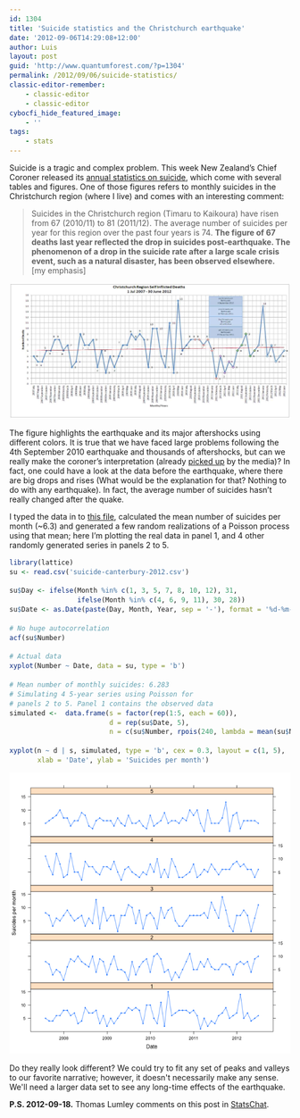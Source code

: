```yaml
---
id: 1304
title: 'Suicide statistics and the Christchurch earthquake'
date: '2012-09-06T14:29:08+12:00'
author: Luis
layout: post
guid: 'http://www.quantumforest.com/?p=1304'
permalink: /2012/09/06/suicide-statistics/
classic-editor-remember:
    - classic-editor
    - classic-editor
cybocfi_hide_featured_image:
    - ''
tags:
    - stats
---
```


Suicide is a tragic and complex problem. This week New Zealand’s Chief Coroner released its [annual statistics on suicide](http://www.spinz.org.nz/file/downloads/pdf/file_529.pdf), which come with several tables and figures. One of those figures refers to monthly suicides in the Christchurch region (where I live) and comes with an interesting comment:

> Suicides in the Christchurch region (Timaru to Kaikoura) have risen from 67 (2010/11) to 81 (2011/12). The average number of suicides per year for this region over the past four years is 74. **The figure of 67 deaths last year reflected the drop in suicides post-earthquake. The phenomenon of a drop in the suicide rate after a large scale crisis event, such as a natural disaster, has been observed elsewhere.** [my emphasis]

![Provisional Suicide deaths in relation to the Christchurch earthquakes’ this is the original header for the graph in the report. The first earthquake was in September 2010 and is marked with red dots](/assets/images/suicide.jpg)

The figure highlights the earthquake and its major aftershocks using different colors. It is true that we have faced large problems following the 4th September 2010 earthquake and thousands of aftershocks, but can we really make the coroner’s interpretation (already [picked up](http://www.stuff.co.nz/the-press/news/christchurch-earthquake-2011/7602992/Aftershock-linked-to-suicide-spike) by the media)? In fact, one could have a look at the data before the earthquake, where there are big drops and rises (What would be the explanation for that? Nothing to do with any earthquake). In fact, the average number of suicides hasn’t really changed after the quake.

I typed the data in to [this file](/assets/uploads/suicide-canterbury-2012.csv), calculated the mean number of suicides per month (~6.3) and generated a few random realizations of a Poisson process using that mean; here I’m plotting the real data in panel 1, and 4 other randomly generated series in panels 2 to 5.

```r
library(lattice)
su <- read.csv('suicide-canterbury-2012.csv')

su$Day <- ifelse(Month %in% c(1, 3, 5, 7, 8, 10, 12), 31,
                 ifelse(Month %in% c(4, 6, 9, 11), 30, 28))
su$Date <- as.Date(paste(Day, Month, Year, sep = '-'), format = '%d-%m-%Y')

# No huge autocorrelation
acf(su$Number)

# Actual data
xyplot(Number ~ Date, data = su, type = 'b')

# Mean number of monthly suicides: 6.283
# Simulating 4 5-year series using Poisson for
# panels 2 to 5. Panel 1 contains the observed data
simulated <-  data.frame(s = factor(rep(1:5, each = 60)),
                         d = rep(su$Date, 5),
                         n = c(su$Number, rpois(240, lambda = mean(su$Number))))

xyplot(n ~ d | s, simulated, type = 'b', cex = 0.3, layout = c(1, 5),
       xlab = 'Date', ylab = 'Suicides per month') 
```

![Observed suicide data for Christchurch (panel 1) and four 60-month simulations (panels 2-5).](/assets/images/simulated-suicide.png)

Do they really look different? We could try to fit any set of peaks and valleys to our favorite narrative; however, it doesn't necessarily make any sense. We'll need a larger data set to see any long-time effects of the earthquake.

<strong>P.S. 2012-09-18.</strong> Thomas Lumley comments on this post in [StatsChat](http://www.statschat.org.nz/2012/09/18/the-question-matters/).